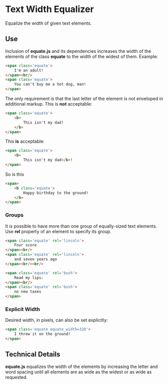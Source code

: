 # Text Width Equalizer
Equalize the width of given text elements.
## Use
Inclusion of **equate.js** and its dependencies increases the width of the
elements of the class **equate** to the width of the widest of them.  Example:
```html
<span class='equate'>
    I'm an adult!
</span><br/>
<span class='equate'>
    You can't buy me a hot dog, man!
</span>
```
The only requirement is that the last letter of the element is not enveloped 
in additional markup.  This is **not** acceptable:
```html
<span class='equate'>
    <b>
        This isn't my dad!
    </b>
</span>
```
This **is** acceptable:
```html
<span class='equate'>
    <b>
        This isn't my dad</b>!
</span>
```
So is this
```html
<span>
    <b class='equate'>
        Happy birthday to the ground!
    </b>
</span>
```

### Groups
It is possible to have more than one group of equally-sized text elements.  Use
**rel** property of an element to specify its group.
```html
<span class='equate' rel='lincoln'>
    Four score
</span><br/>
<span class='equate' rel='lincoln'>
    and seven years ago
</span><br/><br/>

<span class='equate' rel='bush'>
    Read my lips:
</span><br/>
<span class='equate' rel='bush'>
    no new taxes
</span>
```
### Explicit Width

Desired width, in pixels, can also be set explicitly:

```html
<span class='equate equate_width=320'>
    I threw it on the ground!
</span>
```

## Technical Details
**equate.js** equalizes the width of the elements by increasing the letter and word
spacing until all elements are as wide as the widest or as wide as requested.


